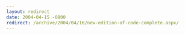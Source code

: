 ```yaml
---
layout: redirect
date: 2004-04-15 -0800
redirect: /archive/2004/04/16/new-edition-of-code-complete.aspx/
---
```

